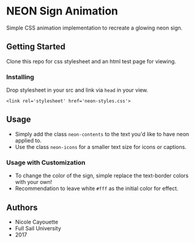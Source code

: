 # NEON Sign Animation

Simple CSS animation implementation to recreate a glowing neon sign.

## Getting Started

Clone this repo for css stylesheet and an html test page for viewing.

### Installing

Drop stylesheet in your src and link via `head` in your view.

```
<link rel='stylesheet' href='neon-styles.css'>
```

## Usage

* Simply add the class `neon-contents` to the text you'd like to have neon applied to.
* Use the class `neon-icons` for a smaller text size for icons or captions.

### Usage with Customization

* To change the color of the sign, simple replace the text-border colors with your own!
* Recommendation to leave white `#fff` as the initial color for effect.

## Authors

* Nicole Cayouette
* Full Sail University
* 2017
